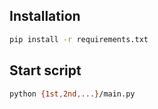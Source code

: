 ## Installation
```sh
pip install -r requirements.txt
```

## Start script
```sh
python {1st,2nd,...}/main.py
```